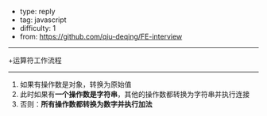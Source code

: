 
- type: reply
- tag: javascript
- difficulty:  1
- from: https://github.com/qiu-deqing/FE-interview

--------

+运算符工作流程

---------

1. 如果有操作数是对象，转换为原始值
2. 此时如果有**一个操作数是字符串**，其他的操作数都转换为字符串并执行连接
3. 否则：**所有操作数都转换为数字并执行加法**

